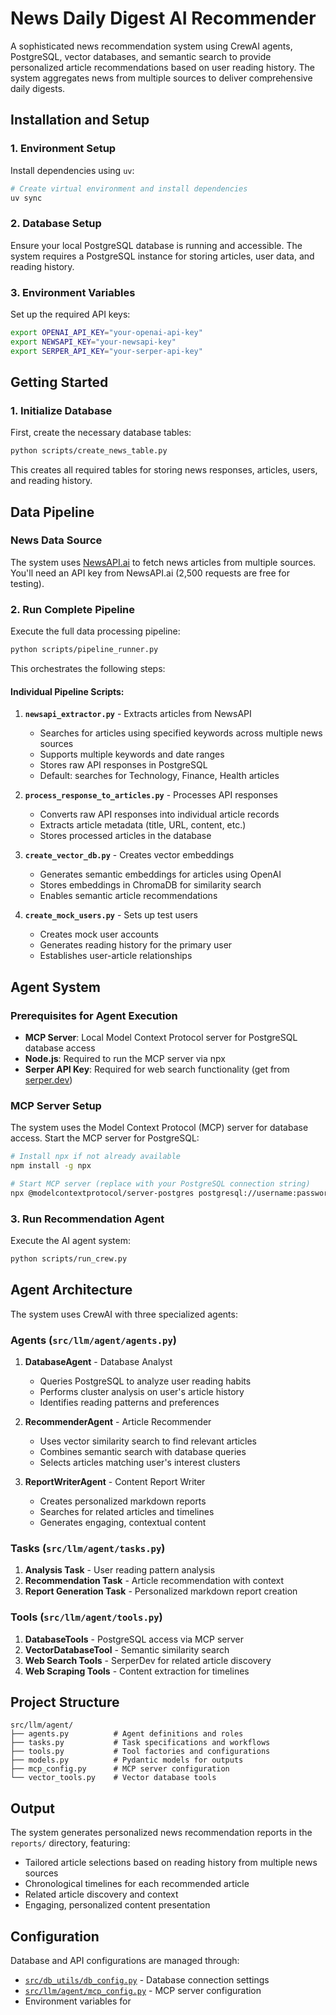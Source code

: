 # News Daily Digest AI Recommender

A sophisticated news recommendation system using CrewAI agents, PostgreSQL, vector databases, and semantic search to provide personalized article recommendations based on user reading history. The system aggregates news from multiple sources to deliver comprehensive daily digests.

## Installation and Setup

### 1. Environment Setup

Install dependencies using `uv`:

```bash
# Create virtual environment and install dependencies
uv sync
```

### 2. Database Setup

Ensure your local PostgreSQL database is running and accessible. The system requires a PostgreSQL instance for storing articles, user data, and reading history.

### 3. Environment Variables

Set up the required API keys:

```bash
export OPENAI_API_KEY="your-openai-api-key"
export NEWSAPI_KEY="your-newsapi-key"
export SERPER_API_KEY="your-serper-api-key"
```

## Getting Started

### 1. Initialize Database

First, create the necessary database tables:

```bash
python scripts/create_news_table.py
```

This creates all required tables for storing news responses, articles, users, and reading history.

## Data Pipeline

### News Data Source

The system uses [NewsAPI.ai](https://newsapi.ai/documentation?tab=introduction) to fetch news articles from multiple sources. You'll need an API key from NewsAPI.ai (2,500 requests are free for testing).

### 2. Run Complete Pipeline

Execute the full data processing pipeline:

```bash
python scripts/pipeline_runner.py
```

This orchestrates the following steps:

#### Individual Pipeline Scripts:

1. **`newsapi_extractor.py`** - Extracts articles from NewsAPI
   - Searches for articles using specified keywords across multiple news sources
   - Supports multiple keywords and date ranges
   - Stores raw API responses in PostgreSQL
   - Default: searches for Technology, Finance, Health articles

2. **`process_response_to_articles.py`** - Processes API responses
   - Converts raw API responses into individual article records
   - Extracts article metadata (title, URL, content, etc.)
   - Stores processed articles in the database

3. **`create_vector_db.py`** - Creates vector embeddings
   - Generates semantic embeddings for articles using OpenAI
   - Stores embeddings in ChromaDB for similarity search
   - Enables semantic article recommendations

4. **`create_mock_users.py`** - Sets up test users
   - Creates mock user accounts
   - Generates reading history for the primary user
   - Establishes user-article relationships

## Agent System

### Prerequisites for Agent Execution

- **MCP Server**: Local Model Context Protocol server for PostgreSQL database access
- **Node.js**: Required to run the MCP server via npx
- **Serper API Key**: Required for web search functionality (get from [serper.dev](https://serper.dev/))

### MCP Server Setup

The system uses the Model Context Protocol (MCP) server for database access. Start the MCP server for PostgreSQL:

```bash
# Install npx if not already available
npm install -g npx

# Start MCP server (replace with your PostgreSQL connection string)
npx @modelcontextprotocol/server-postgres postgresql://username:password@localhost:5432/database_name
```

### 3. Run Recommendation Agent

Execute the AI agent system:

```bash
python scripts/run_crew.py
```

## Agent Architecture

The system uses CrewAI with three specialized agents:

### Agents (`src/llm/agent/agents.py`)

1. **DatabaseAgent** - Database Analyst
   - Queries PostgreSQL to analyze user reading habits
   - Performs cluster analysis on user's article history
   - Identifies reading patterns and preferences

2. **RecommenderAgent** - Article Recommender
   - Uses vector similarity search to find relevant articles
   - Combines semantic search with database queries
   - Selects articles matching user's interest clusters

3. **ReportWriterAgent** - Content Report Writer
   - Creates personalized markdown reports
   - Searches for related articles and timelines
   - Generates engaging, contextual content

### Tasks (`src/llm/agent/tasks.py`)

1. **Analysis Task** - User reading pattern analysis
2. **Recommendation Task** - Article recommendation with context
3. **Report Generation Task** - Personalized markdown report creation

### Tools (`src/llm/agent/tools.py`)

1. **DatabaseTools** - PostgreSQL access via MCP server
2. **VectorDatabaseTool** - Semantic similarity search
3. **Web Search Tools** - SerperDev for related article discovery
4. **Web Scraping Tools** - Content extraction for timelines

## Project Structure

```
src/llm/agent/
├── agents.py          # Agent definitions and roles
├── tasks.py           # Task specifications and workflows  
├── tools.py           # Tool factories and configurations
├── models.py          # Pydantic models for outputs
├── mcp_config.py      # MCP server configuration
└── vector_tools.py    # Vector database tools
```

## Output

The system generates personalized news recommendation reports in the `reports/` directory, featuring:

- Tailored article selections based on reading history from multiple news sources
- Chronological timelines for each recommended article
- Related article discovery and context
- Engaging, personalized content presentation

## Configuration

Database and API configurations are managed through:
- [`src/db_utils/db_config.py`](src/db_utils/db_config.py) - Database connection settings
- [`src/llm/agent/mcp_config.py`](src/llm/agent/mcp_config.py) - MCP server configuration
- Environment variables for
